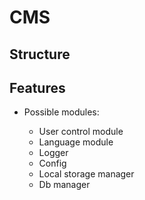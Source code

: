 # CMS

## Structure

## Features

-   Possible modules:

    -   User control module
    -   Language module
    -   Logger
    -   Config
    -   Local storage manager
    -   Db manager

